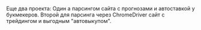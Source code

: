 Еще два проекта:
Один а парсингом сайта с прогнозами и автоставкой у букмекеров.
Второй для парсинга через ChromeDriver сайт с трейдингом и выгодным "автовыкупом".
